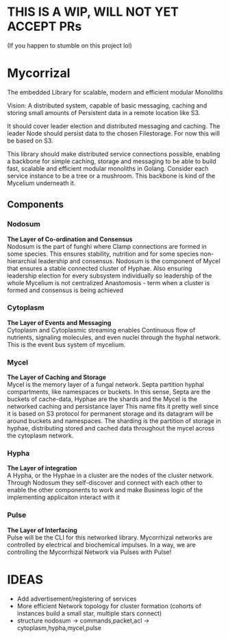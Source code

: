 # THIS IS A WIP, WILL NOT YET ACCEPT PRs
(If you happen to stumble on this project lol)

# Mycorrizal
The embedded Library for scalable, modern and efficient modular Monoliths

Vision:
A distributed system, capable of basic messaging, caching and
storing small amounts of Persistent data in a remote location like S3.

It should cover leader election and distributed messaging and caching.
The leader Node should persist data to the chosen Filestorage.
For now this will be based on S3.

This library should make distributed service connections possible, enabling
a backbone for simple caching, storage and messaging to be able to build fast, scalable and efficient modular monoliths in Golang.
Consider each service instance to be a tree or a mushroom. This backbone is kind of the Mycelium underneath it.

## Components
### Nodosum
**The Layer of Co-ordination and Consensus** \
Nodosum is the part of funghi where Clamp connections are formed in some species.
This ensures stability, nutrition and for some species non-hierarchial leadership and consensus.
Nodosum is the component of Mycel that ensures a stable connected cluster of Hyphae.
Also ensuring leadership election for every subsystem individually so leadership of the whole Mycelium is not centralized
Anastomosis - term when a cluster is formed and consensus is being achieved

### Cytoplasm
**The Layer of Events and Messaging** \
Cytoplasm and Cytoplasmic streaming enables Continuous flow of nutrients, signaling molecules,
and even nuclei through the hyphal network. This is the event bus system of mycelium.

### Mycel
**The Layer of Caching and Storage** \
Mycel is the memory layer of a fungal network.
Septa partition hyphal compartments, like namespaces or buckets.
In this sense, Septa are the buckets of cache-data, Hyphae are the shards and
the Mycel is the networked caching and persistance layer
This name fits it pretty well since it is based on S3 protocol
for permanent storage and its datagram will be around buckets and namespaces.
The sharding is the partition of storage in hyphae,
distributing stored and cached data throughout the mycel across the cytoplasm network.

### Hypha
**The Layer of integration** \
A Hypha, or the Hyphae in a cluster are the nodes of the cluster network. 
Through Nodosum they self-discover and connect with each other 
to enable the other components to work and make Business logic of 
the implementing applicaiton interact with it

### Pulse
**The Layer of Interfacing** \
Pulse will be the CLI for this networked library.
Mycorrhizal networks are controlled by electrical and biochemical impulses.
In a way, we are controlling the Mycorrhizal Network via Pulses with Pulse!

# IDEAS

- Add advertisement/registering of services
- More efficient Network topology for cluster formation (cohorts of instances build a small star, multiple stars connect)
- structure nodosum -> commands,packet,acl -> cytoplasm,hypha,mycel,pulse